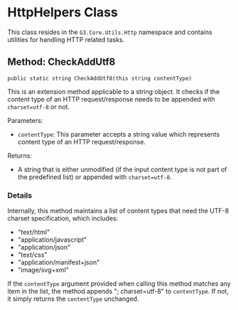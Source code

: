 # HttpHelpers Class

This class resides in the `G3.Core.Utils.Http` namespace and contains utilities for handling HTTP related tasks.

## Method: CheckAddUtf8

```CSharp
public static string CheckAddUtf8(this string contentType)
```

This is an extension method applicable to a string object. It checks if the content type of an HTTP request/response needs to be appended with `charset=utf-8` or not.

Parameters:

- `contentType`: This parameter accepts a string value which represents content type of an HTTP request/response.

Returns: 

- A string that is either unmodified (if the input content type is not part of the predefined list) or appended with `charset=utf-8`.

### Details

Internally, this method maintains a list of content types that need the UTF-8 charset specification, which includes:

- "text/html"
- "application/javascript"
- "application/json"
- "text/css"
- "application/manifest+json"
- "image/svg+xml"

If the `contentType` argument provided when calling this method matches any item in the list, the method appends "; charset=utf-8" to `contentType`. If not, it simply returns the `contentType` unchanged.